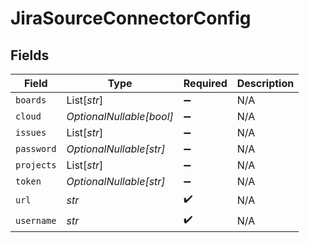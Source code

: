 # JiraSourceConnectorConfig


## Fields

| Field                    | Type                     | Required                 | Description              |
| ------------------------ | ------------------------ | ------------------------ | ------------------------ |
| `boards`                 | List[*str*]              | :heavy_minus_sign:       | N/A                      |
| `cloud`                  | *OptionalNullable[bool]* | :heavy_minus_sign:       | N/A                      |
| `issues`                 | List[*str*]              | :heavy_minus_sign:       | N/A                      |
| `password`               | *OptionalNullable[str]*  | :heavy_minus_sign:       | N/A                      |
| `projects`               | List[*str*]              | :heavy_minus_sign:       | N/A                      |
| `token`                  | *OptionalNullable[str]*  | :heavy_minus_sign:       | N/A                      |
| `url`                    | *str*                    | :heavy_check_mark:       | N/A                      |
| `username`               | *str*                    | :heavy_check_mark:       | N/A                      |